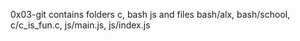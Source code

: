 0x03-git contains folders c, bash js and files 
bash/alx, bash/school, c/c_is_fun.c, js/main.js, js/index.js
